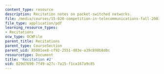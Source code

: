 ```yaml
---
content_type: resource
description: Recitation notes on packet-switched networks.
file: /media/courses/15-020-competition-in-telecommunications-fall-2003/829d76907f49a27c7a15f1ca167a9c85_rec2.pdf
file_type: application/pdf
learning_resource_types:
- Recitations
ocw_type: OCWFile
parent_title: Recitations
parent_type: CourseSection
parent_uid: 85901ee8-cf92-2551-d83e-a39c898b8d8c
resourcetype: Document
title: 'Recitation #2'
uid: 829d7690-7f49-a27c-7a15-f1ca167a9c85
---
```

